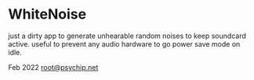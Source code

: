 # WhiteNoise

just a dirty app to generate unhearable random noises to keep soundcard active.
useful to prevent any audio hardware to go power save mode on idle.

Feb 2022
root@psychip.net